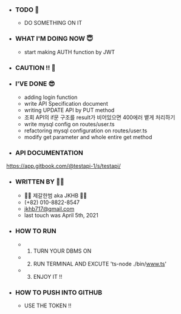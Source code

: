 - ### TODO 🤪
  - DO SOMETHING ON IT


- ### WHAT I'M DOING NOW 😇
  - start making AUTH function by JWT  



- ### CAUTION !! 🤯



- ### I'VE DONE 😎
  - adding login function 
  - write API Specification document
  - writing UPDATE API by PUT method   
  - 조회 API의 if문 구조를 result가 비어있으면 400에러 뱉게 처리하기
  - write mysql config on routes/user.ts
  - refactoring mysql configuration on routes/user.ts
  - modify get parameter and whole entire get method


- ### API DOCUMENTATION
https://app.gitbook.com/@testapi-1/s/testapi/

- ### WRITTEN BY 🙋‍♂️
  - 💂‍♂️ 제갈한범 aka JKHB 💂‍♂️
  - (+82) 010-8822-8547
  - jkhb717@gmail.com
  - last touch was April 5th, 2021


- ### HOW TO RUN 
  - 1. TURN YOUR DBMS ON
  - 2. RUN TERMINAL AND EXCUTE 'ts-node ./bin/www.ts'
  - 3. ENJOY IT !!


- ### HOW TO PUSH INTO GITHUB
  - USE THE TOKEN !!